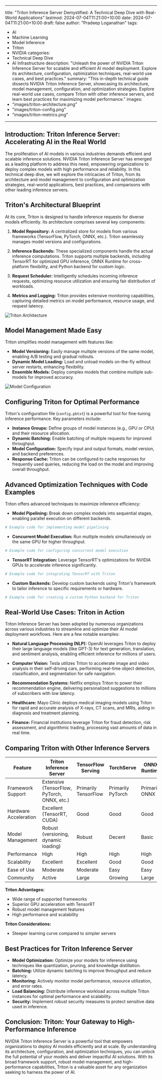 
---
title: "Triton Inference Server Demystified: A Technical Deep Dive with Real-World Applications"
lastmod: 2024-07-04T11:21:00+10:00
date: 2024-07-04T11:21:00+10:00
draft: false
author: "Pradeep Loganathan"
tags:
- AI
- Machine Learning
- Model Inference
- Triton
- NVIDIA
categories:
- Technical Deep Dive
- AI Infrastructure
description: "Unleash the power of NVIDIA Triton Inference Server for scalable and efficient AI model deployment. Explore its architecture, configuration, optimization techniques, real-world use cases, and best practices."
summary: "This in-depth technical guide dissects NVIDIA Triton Inference Server, showcasing its architecture, model management, configuration, and optimization strategies. Explore real-world use cases, compare Triton with other inference servers, and learn best practices for maximizing model performance."
images:
- "images/triton-architecture.png"
- "images/triton-config.png"
- "images/triton-metrics.png"
---
## Introduction: Triton Inference Server: Accelerating AI in the Real World

The proliferation of AI models in various industries demands efficient and scalable inference solutions. NVIDIA Triton Inference Server has emerged as a leading platform to address this need, empowering organizations to deploy complex models with high performance and reliability. In this technical deep dive, we will explore the intricacies of Triton, from its architecture and model management to configuration and optimization strategies, real-world applications, best practices, and comparisons with other leading inference servers.

## Triton's Architectural Blueprint

At its core, Triton is designed to handle inference requests for diverse models efficiently. Its architecture comprises several key components:

1. **Model Repository:** A centralized store for models from various frameworks (TensorFlow, PyTorch, ONNX, etc.). Triton seamlessly manages model versions and configurations.

2. **Inference Backends:** These specialized components handle the actual inference computations. Triton supports multiple backends, including TensorRT for optimized GPU inference, ONNX Runtime for cross-platform flexibility, and Python backend for custom logic.

3. **Request Scheduler:** Intelligently schedules incoming inference requests, optimizing resource utilization and ensuring fair distribution of workloads.

4. **Metrics and Logging:** Triton provides extensive monitoring capabilities, capturing detailed metrics on model performance, resource usage, and request latency.

![Triton Architecture](images/triton-architecture.png "Triton Inference Server Architecture")

## Model Management Made Easy

Triton simplifies model management with features like:

* **Model Versioning:** Easily manage multiple versions of the same model, enabling A/B testing and gradual rollouts.
* **Dynamic Model Loading:** Load and unload models on-the-fly without server restarts, enhancing flexibility.
* **Ensemble Models:** Deploy complex models that combine multiple sub-models for improved accuracy.

![Model Configuration](images/triton-config.png "Triton Model Configuration")

## Configuring Triton for Optimal Performance

Triton's configuration file (`config.pbtxt`) is a powerful tool for fine-tuning inference performance. Key parameters include:

* **Instance Groups:** Define groups of model instances (e.g., GPU or CPU) and their resource allocation.
* **Dynamic Batching:** Enable batching of multiple requests for improved throughput.
* **Model Configuration:** Specify input and output formats, model version, and backend preferences.
* **Response Cache:** Triton can be configured to cache responses for frequently used queries, reducing the load on the model and improving overall throughput.

## Advanced Optimization Techniques with Code Examples

Triton offers advanced techniques to maximize inference efficiency:

* **Model Pipelining:** Break down complex models into sequential stages, enabling parallel execution on different backends.
```python
# Example code for implementing model pipelining
```

* **Concurrent Model Execution:** Run multiple models simultaneously on the same GPU for higher throughput.
```python
# Example code for configuring concurrent model execution
```

* **TensorRT Integration:** Leverage TensorRT's optimizations for NVIDIA GPUs to accelerate inference significantly.
```python
# Example code for integrating TensorRT with Triton
```

* **Custom Backends:** Develop custom backends using Triton's framework to tailor inference to specific requirements or hardware.
```python
# Example code for creating a custom Python backend for Triton
```

## Real-World Use Cases: Triton in Action

Triton Inference Server has been adopted by numerous organizations across various industries to streamline and optimize their AI model deployment workflows. Here are a few notable examples:

* **Natural Language Processing (NLP):** OpenAI leverages Triton to deploy their large language models (like GPT-3) for text generation, translation, and sentiment analysis, enabling efficient inference for millions of users.

* **Computer Vision:** Tesla utilizes Triton to accelerate image and video analysis in their self-driving cars, performing real-time object detection, classification, and segmentation for safe navigation.

* **Recommendation Systems:** Netflix employs Triton to power their recommendation engine, delivering personalized suggestions to millions of subscribers with low latency.

* **Healthcare:** Mayo Clinic deploys medical imaging models using Triton for rapid and accurate analysis of X-rays, CT scans, and MRIs, aiding in diagnosis and treatment planning.

* **Finance:** Financial institutions leverage Triton for fraud detection, risk assessment, and algorithmic trading, processing vast amounts of data in real time.

## Comparing Triton with Other Inference Servers

| Feature                    | Triton Inference Server | TensorFlow Serving | TorchServe | ONNX Runtime |
|----------------------------|-------------------------|--------------------|------------|--------------|
| Framework Support          | Extensive (TensorFlow, PyTorch, ONNX, etc.) | Primarily TensorFlow | Primarily PyTorch | Primarily ONNX |
| Hardware Acceleration      | Excellent (TensorRT, CUDA) | Good                | Good        | Good          |
| Model Management           | Robust (versioning, dynamic loading)       | Robust            | Decent      | Basic        |
| Performance                | High                    | High                | High       | High         |
| Scalability                | Excellent                | Excellent            | Good       | Good         |
| Ease of Use                | Moderate                 | Moderate            | Easy       | Easy         |
| Community                  | Active                   | Large               | Growing    | Large        |

**Triton Advantages:**

* Wide range of supported frameworks
* Superior GPU acceleration with TensorRT
* Robust model management features
* High performance and scalability

**Triton Considerations:**

* Steeper learning curve compared to simpler servers

## Best Practices for Triton Inference Server

* **Model Optimization:** Optimize your models for inference using techniques like quantization, pruning, and knowledge distillation.
* **Batching:** Utilize dynamic batching to improve throughput and reduce latency.
* **Monitoring:** Actively monitor model performance, resource utilization, and error rates.
* **Load Balancing:** Distribute inference workload across multiple Triton instances for optimal performance and scalability.
* **Security:** Implement robust security measures to protect sensitive data used in inference.

## Conclusion: Triton: Your Gateway to High-Performance Inference

NVIDIA Triton Inference Server is a powerful tool that empowers organizations to deploy AI models efficiently and at scale. By understanding its architecture, configuration, and optimization techniques, you can unlock the full potential of your models and deliver impactful AI solutions. With its broad framework support, robust model management, and high-performance capabilities, Triton is a valuable asset for any organization seeking to harness the power of AI.
